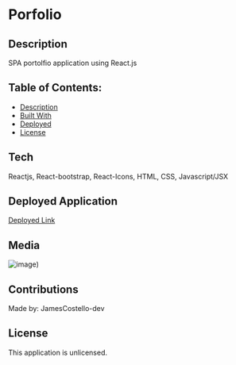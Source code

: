 # Porfolio

## Description

SPA portolfio application using React.js

## Table of Contents:

- [Description](#description)
- [Built With](#built-with)
- [Deployed](#repository)
- [License](#license)

## Tech

Reactjs, React-bootstrap, React-Icons, HTML, CSS, Javascript/JSX

## Deployed Application

[Deployed Link](https://jamescostello-dev.github.io/expert-train/)

## Media

![image](https://user-images.githubusercontent.com/28774706/109445472-e673cb80-79fc-11eb-96dc-d08bcc92de74.png))

## Contributions

Made by: JamesCostello-dev

## License

This application is unlicensed.
